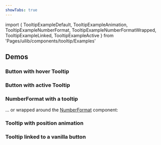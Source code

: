 ```yaml
---
showTabs: true
---
```


import {
TooltipExampleDefault,
TooltipExampleAnimation,
TooltipExampleNumberFormat,
TooltipExampleNumberFormatWrapped,
TooltipExampleLinked,
TooltipExampleActive
} from 'Pages/uilib/components/tooltip/Examples'

## Demos

### Button with hover Tooltip

<TooltipExampleDefault />

### Button with active Tooltip

<TooltipExampleActive />

### NumberFormat with a tooltip

<TooltipExampleNumberFormat />

... or wrapped around the [NumberFormat](/uilib/components/number-format) component:

<TooltipExampleNumberFormatWrapped />

### Tooltip with position animation

<TooltipExampleAnimation />

### Tooltip linked to a vanilla button

<TooltipExampleLinked />
